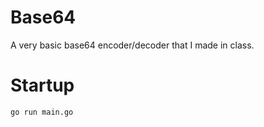 # Base64
A very basic base64 encoder/decoder that I made in class.

# Startup
```sh
go run main.go
```
